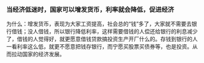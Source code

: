### 当经济低迷时，国家可以增发货币，利率就会降低，促进经济

为什么：增发货币，表现为大家工资提高，社会总的“钱”多了，大家就不需要去银行借钱；没人借钱，所以银行降低利率，这样需要借钱的人偿还给银行的利息减少了，借钱的人觉得好，就更愿意借钱贷款搞投资生产开厂什么的。存钱到银行的人一看利率这么低，就更不愿意把钱存银行，而宁愿买股票买债券等，也是投资。从而拉动国家的经济发展。
